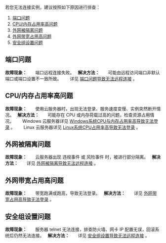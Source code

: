 
若您无法连接实例，建议按照如下原因进行排查：
 1. [端口问题](#jump1)
 2. [CPU/内存占用率高问题](#jump2)
 3. [外网被隔离问题](#jump3)
 4. [外网带宽占用高问题](#jump4)
 5. [安全组设置问题](#jump5)

<span id = "jump1"></span>
## 端口问题
**故障现象：**
&nbsp;&nbsp;&nbsp;&nbsp;&nbsp;&nbsp;端口远程连接失败。
 
**解决方法：**
&nbsp;&nbsp;&nbsp;&nbsp;&nbsp;&nbsp;可能由远程访问端口非默认端口或端口设置不一致所致。
&nbsp;&nbsp;&nbsp;&nbsp;&nbsp;&nbsp;详见 [端口问题导致无法远程连接](/doc/product/213/10232) 。

<span id = "jump2"></span>
## CPU/内存占用率高问题
**故障现象：**
&nbsp;&nbsp;&nbsp;&nbsp;&nbsp;&nbsp;使用云服务器时，出现无法登录、服务速度变慢、实例突然断开情况。
 
**解决方法：**
&nbsp;&nbsp;&nbsp;&nbsp;&nbsp;&nbsp;可能存在 CPU 或内存荷载过高的问题，检查资源占用情况。
&nbsp;&nbsp;&nbsp;&nbsp;&nbsp;&nbsp;Windows 云服务器详见 [Windows系统CPU与内存占用率高导致无法登录](/doc/product/213/10233) 。
&nbsp;&nbsp;&nbsp;&nbsp;&nbsp;&nbsp;Linux 云服务器详见 [Linux系统CPU占用率高导致无法登录](/doc/product/213/10310) 。

<span id = "jump3"></span>
## 外网被隔离问题
**故障现象：**
&nbsp;&nbsp;&nbsp;&nbsp;&nbsp;&nbsp;云服务器出现 违规事件 或 风险事件 时，被进行部分隔离。
 
**解决方法：**
&nbsp;&nbsp;&nbsp;&nbsp;&nbsp;&nbsp;详见 [外网被隔离导致无法远程连接](/doc/product/213/10318) 。

<span id = "jump4"></span>
## 外网带宽占用高问题
**故障现象：**
&nbsp;&nbsp;&nbsp;&nbsp;&nbsp;&nbsp;带宽跑满或跑高，导致无法登录。
 
**解决方法：**
&nbsp;&nbsp;&nbsp;&nbsp;&nbsp;&nbsp;详见 [外网带宽占用高导致无法登录](/doc/product/213/10334) 。

<span id = "jump5"></span>
## 安全组设置问题
**故障现象：**
&nbsp;&nbsp;&nbsp;&nbsp;&nbsp;&nbsp;服务器 telnet 无法连接，排查防火墙、网卡 IP 配置无误，回滚系统后仍然无法连接。
 
**解决方法：**
&nbsp;&nbsp;&nbsp;&nbsp;&nbsp;&nbsp;详见 [安全组设置导致无法远程连接](/doc/product/213/10337) 。
